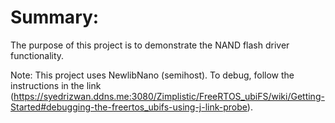 Summary:
========

The purpose of this project is to demonstrate the NAND flash driver functionality.

Note:
This project uses NewlibNano (semihost).  To debug, follow the instructions in the link (https://syedrizwan.ddns.me:3080/Zimplistic/FreeRTOS_ubiFS/wiki/Getting-Started#debugging-the-freertos_ubifs-using-j-link-probe).
